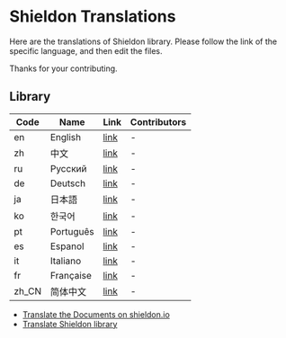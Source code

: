 # Shieldon Translations

Here are the translations of Shieldon library. Please follow the link of the specific language, and then edit the files.

Thanks for your contributing.

## Library

| Code | Name | Link | Contributors |
| --- | --- | --- | --- |
| en | English | [link](https://github.com/shieldon-io/website-translations/tree/master/en) | - | 
| zh | 中文 |  [link](https://github.com/shieldon-io/website-translations/tree/master/zh) | - |
| ru | Pусский | [link](https://github.com/shieldon-io/website-translations/tree/master/ru) |  - | 
| de | Deutsch| [link](https://github.com/shieldon-io/website-translations/tree/master/de) |  - | 
| ja | 日本語 | [link](https://github.com/shieldon-io/website-translations/tree/master/ja) |  - | 
| ko | 한국어 | [link](https://github.com/shieldon-io/website-translations/tree/master/ko) |  - | 
| pt | Português | [link](https://github.com/shieldon-io/website-translations/tree/master/pt) | - | 
| es | Espanol | [link](https://github.com/shieldon-io/website-translations/tree/master/es) |  - | 
| it | Italiano | [link](https://github.com/shieldon-io/website-translations/tree/master/it) |  - | 
| fr | Française | [link](https://github.com/shieldon-io/website-translations/tree/master/fr) |  - | 
| zh_CN | 简体中文 | [link](https://github.com/shieldon-io/website-translations/tree/master/zh_CN) |  - | 

- [Translate the Documents on shieldon.io](https://github.com/shieldon-io/document-translations)
- [Translate Shieldon library](https://github.com/shieldon-io/library-translations)